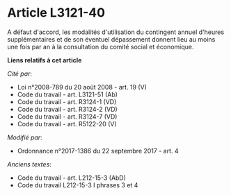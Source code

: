 # Article L3121-40

A défaut d'accord, les modalités d'utilisation du contingent annuel d'heures supplémentaires et de son éventuel dépassement
donnent lieu au moins une fois par an à la consultation du                 comité social et économique.

**Liens relatifs à cet article**

_Cité par_:

  - Loi n°2008-789 du 20 août 2008 - art. 19 (V)
  - Code du travail - art. L3121-51 (Ab)
  - Code du travail - art. R3124-1 (VD)
  - Code du travail - art. R3124-2 (VD)
  - Code du travail - art. R3124-7 (VD)
  - Code du travail - art. R5122-20 (V)

_Modifié par_:

  - Ordonnance n°2017-1386 du 22 septembre 2017 - art. 4

_Anciens textes_:

  - Code du travail - art. L212-15-3 (AbD)
  - Code du travail L212-15-3 I phrases 3 et 4
